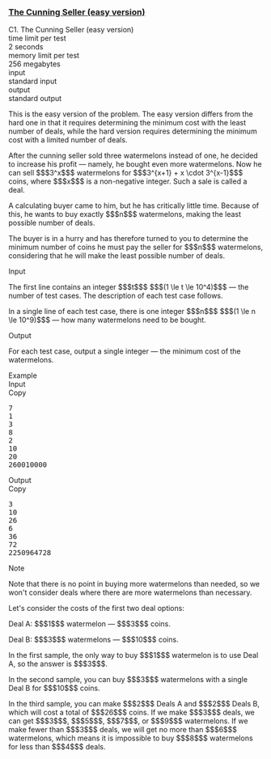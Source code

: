 <h3><a href="https://codeforces.com/contest/2132/problem/C1" target="_blank" rel="noopener noreferrer">The Cunning Seller (easy version)</a></h3>

<div class="header"><div class="title">C1. The Cunning Seller (easy version)</div><div class="time-limit"><div class="property-title">time limit per test</div>2 seconds</div><div class="memory-limit"><div class="property-title">memory limit per test</div>256 megabytes</div><div class="input-file input-standard"><div class="property-title">input</div>standard input</div><div class="output-file output-standard"><div class="property-title">output</div>standard output</div></div><div><p><span class="tex-font-style-it">This is the easy version of the problem. The easy version differs from the hard one in that it requires determining the minimum cost with the least number of deals, while the hard version requires determining the minimum cost with a limited number of deals.</span></p><p>After the cunning seller sold three watermelons instead of one, he decided to increase his profit — namely, he bought even more watermelons. Now he can sell $$$3^x$$$ watermelons for $$$3^{x+1} + x \cdot 3^{x-1}$$$ coins, where $$$x$$$ is a non-negative integer. Such a sale is called a deal.</p><p>A calculating buyer came to him, but he has critically little time. Because of this, he wants to buy exactly $$$n$$$ watermelons, making the <span class="tex-font-style-bf">least</span> possible number of deals.</p><p>The buyer is in a hurry and has therefore turned to you to determine the minimum number of coins he must pay the seller for $$$n$$$ watermelons, considering that he will make the <span class="tex-font-style-bf">least</span> possible number of deals.</p></div><div class="input-specification"><div class="section-title">Input</div><p>The first line contains an integer $$$t$$$ $$$(1 \le t \le 10^4)$$$ — the number of test cases. The description of each test case follows.</p><p>In a single line of each test case, there is one integer $$$n$$$ $$$(1 \le n \le 10^9)$$$ — how many watermelons need to be bought.</p></div><div class="output-specification"><div class="section-title">Output</div><p>For each test case, output a single integer — the minimum cost of the watermelons.</p></div><div class="sample-tests"><div class="section-title">Example</div><div class="sample-test"><div class="input"><div class="title">Input<div title="Copy" data-clipboard-target="#id00848811000514195" id="id003470465133296122" class="input-output-copier">Copy</div></div><pre id="id00848811000514195"><div class="test-example-line test-example-line-even test-example-line-0">7</div><div class="test-example-line test-example-line-odd test-example-line-1">1</div><div class="test-example-line test-example-line-even test-example-line-2">3</div><div class="test-example-line test-example-line-odd test-example-line-3">8</div><div class="test-example-line test-example-line-even test-example-line-4">2</div><div class="test-example-line test-example-line-odd test-example-line-5">10</div><div class="test-example-line test-example-line-even test-example-line-6">20</div><div class="test-example-line test-example-line-odd test-example-line-7">260010000</div></pre></div><div class="output"><div class="title">Output<div title="Copy" data-clipboard-target="#id000987451788182252" id="id00560322738685899" class="input-output-copier">Copy</div></div><pre id="id000987451788182252">3
10
26
6
36
72
2250964728
</pre></div></div></div><div class="note"><div class="section-title">Note</div><p>Note that there is no point in buying more watermelons than needed, so we won't consider deals where there are more watermelons than necessary.</p><p>Let's consider the costs of the first two deal options:</p><p>Deal A: $$$1$$$ watermelon — $$$3$$$ coins.</p><p>Deal B: $$$3$$$ watermelons — $$$10$$$ coins.</p><p>In the first sample, the only way to buy $$$1$$$ watermelon is to use Deal A, so the answer is $$$3$$$.</p><p>In the second sample, you can buy $$$3$$$ watermelons with a single Deal B for $$$10$$$ coins.</p><p>In the third sample, you can make $$$2$$$ Deals A and $$$2$$$ Deals B, which will cost a total of $$$26$$$ coins. If we make $$$3$$$ deals, we can get $$$3$$$, $$$5$$$, $$$7$$$, or $$$9$$$ watermelons. If we make fewer than $$$3$$$ deals, we will get no more than $$$6$$$ watermelons, which means it is impossible to buy $$$8$$$ watermelons for less than $$$4$$$ deals.</p></div>